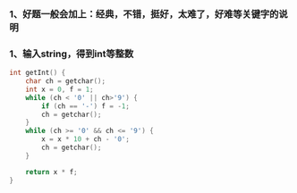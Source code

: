 ### 1、好题一般会加上：**经典，不错，挺好，太难了，好难**等关键字的说明



### 1、输入string，得到int等整数

~~~C++
int getInt() {
	char ch = getchar();
	int x = 0, f = 1;
	while (ch < '0' || ch>'9') {
		if (ch == '-') f = -1;
		ch = getchar();
	}
	while (ch >= '0' && ch <= '9') {
		x = x * 10 + ch - '0';
		ch = getchar();
	}

	return x * f;
}
~~~

